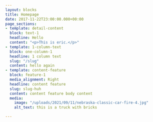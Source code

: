 ```yaml
---
layout: blocks
title: Homepage
date: 2017-11-22T23:00:00.000+00:00
page_sections:
- template: detail-content
  block: text-1
  headline: Hello
  content: "<p>This is eric.</p>"
- template: 1-column-text
  block: one-column-1
  headline: 1 column text
  slug: "/slug"
  content: hello again
- template: content-feature
  block: feature-1
  media_alignment: Right
  headline: content feature
  slug: slug-huh
  content: content feature body content
  media:
    image: "/uploads/2021/09/11/nebraska-classic-car-fire-4.jpg"
    alt_text: this is a truck with bricks

---
```

